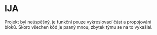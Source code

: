 # IJA
Projekt byl neúspěšný, je funkční pouze vykreslovací část a propojování bloků. 
Skoro všechen kód je psaný mnou, zbytek týmu se na to vykašlal.
